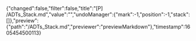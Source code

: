 {"changed":false,"filter":false,"title":"[P] /ADTs_Stack.md","value":"","undoManager":{"mark":-1,"position":-1,"stack":[]},"preview":{"path":"/ADTs_Stack.md","previewer":"previewMarkdown"},"timestamp":1605454500113}